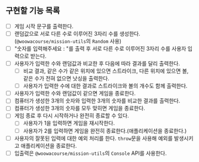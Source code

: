 ## 구현할 기능 목록

- [ ] 게임 시작 문구를 출력한다.
- [ ] 랜덤값으로 서로 다른 수로 이루어진 3자리 수를 생성한다.(`@woowacourse/mission-utils`의 `Random` 사용)
- [ ] "숫자를 입력해주세요 : "를 출력 후 서로 다른 수로 이루어진 3자리 수를 사용자 입력으로 받는다.
- [ ] 사용자가 입력한 수와 랜덤값과 비교한 후 다음에 따라 결과를 달리 출력한다.
  - [ ] 비교 결과, 같은 수가 같은 위치에 있으면 스트라이크, 다른 위치에 있으면 볼, 같은 수가 전혀 없으면 낫싱을 출력한다.
  - [ ] 사용자가 입력한 수에 대한 결과로 스트라이크와 볼의 개수도 함께 출력한다.
- [ ] 사용자가 입력한 수와 랜덤값이 같으면 게임을 종료한다.
- [ ] 컴퓨터가 생성한 3개의 숫자와 입력한 3개의 숫자를 비교한 결과를 출력한다.
- [ ] 컴퓨터가 생성한 3개의 숫자를 모두 맞히면 게임을 종료한다.
- [ ] 게임 종료 후 다시 시작하거나 완전히 종료할 수 있다.
  - [ ] 사용자가 1을 입력하면 게임을 재시작한다.
  - [ ] 사용자가 2를 입력하면 게임을 완전히 종료한다.(애플리케이션을 종료한다.)
- [ ] 사용자의 잘못된 입력에 대한 예외 처리를 한다. `throw`문을 사용해 예외를 발생시키고 애플리케이션을 종료한다.
- [ ] 입출력은 `@woowacourse/mission-utils`의 `Console` API를 사용한다.
